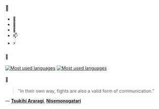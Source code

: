 ### 👋

- 🔭
- 🌱
- 💬
- 📫
- ⚡

#### 🧏

[![Most used languages](https://github-readme-stats-aynah.vercel.app/api/top-langs/?username=aynh&theme=solarized-dark&langs_count=6&layout=compact&hide_title=true)](https://github.com/anuraghazra/github-readme-stats#gh-dark-mode-only)
[![Most used languages](https://github-readme-stats-aynah.vercel.app/api/top-langs/?username=aynh&theme=solarized-light&langs_count=6&layout=compact&hide_title=true)](https://github.com/anuraghazra/github-readme-stats#gh-light-mode-only)

#### 💬

> "In their own way, fights are also a valid form of communication."

&mdash; [**Tsukihi Araragi**](https://myanimelist.net/character.php?q=Tsukihi%20Araragi&cat=character), [**Nisemonogatari**](https://myanimelist.net/search/all?q=Nisemonogatari&cat=all)
